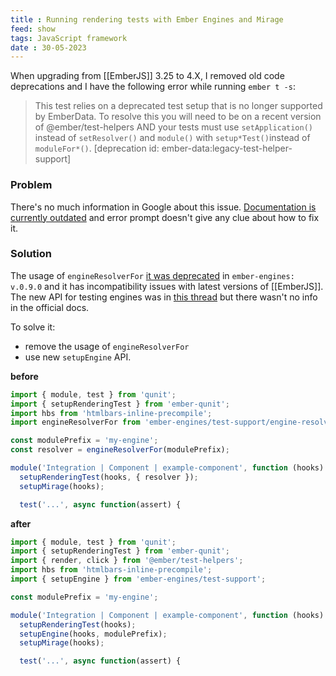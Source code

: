 ```yaml
---
title : Running rendering tests with Ember Engines and Mirage
feed: show
tags: JavaScript framework
date : 30-05-2023
---
```


When upgrading from [[EmberJS]] 3.25 to 4.X, I removed old code deprecations and I have the following error while running `ember t -s`:

> This test relies on a deprecated test setup that is no longer supported by EmberData. To resolve this you will need to be on a recent version of @ember/test-helpers AND your tests must use `setApplication()` instead of `setResolver()` and `module()` with `setup*Test()`instead of `moduleFor*()`. [deprecation id: ember-data:legacy-test-helper-support]

### Problem

There's no much information in Google about this issue. [Documentation is currently outdated](https://ember-engines.com/docs/testing-integration) and error prompt doesn't give any clue about how to fix it.

### Solution

The usage of `engineResolverFor` [it was deprecated](https://github.com/ember-engines/ember-engines/pull/812/files) in `ember-engines: v.0.9.0` and it has incompatibility issues with latest versions of [[EmberJS]]. The new API for testing engines was in [this thread](https://github.com/ember-engines/ember-engines/pull/653) but there wasn't no info in the official docs.

To solve it:
- remove the usage of `engineResolverFor`
- use new `setupEngine` API.

**before**

```javascript
import { module, test } from 'qunit';
import { setupRenderingTest } from 'ember-qunit';
import hbs from 'htmlbars-inline-precompile';
import engineResolverFor from 'ember-engines/test-support/engine-resolver-for';

const modulePrefix = 'my-engine';
const resolver = engineResolverFor(modulePrefix);

module('Integration | Component | example-component', function (hooks) {
  setupRenderingTest(hooks, { resolver });
  setupMirage(hooks);

  test('...', async function(assert) {
```

**after**

```javascript
import { module, test } from 'qunit';
import { setupRenderingTest } from 'ember-qunit';
import { render, click } from '@ember/test-helpers';
import hbs from 'htmlbars-inline-precompile';
import { setupEngine } from 'ember-engines/test-support';

const modulePrefix = 'my-engine';

module('Integration | Component | example-component', function (hooks) {
  setupRenderingTest(hooks);
  setupEngine(hooks, modulePrefix);
  setupMirage(hooks);

  test('...', async function(assert) {
```
